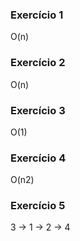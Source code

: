 ### Exercício 1

 O(n)

### Exercício 2

 O(n)

### Exercício 3

 O(1)

### Exercício 4

 O(n2)

### Exercício 5

3 -> 1 -> 2 -> 4